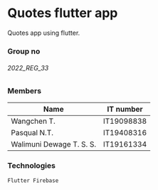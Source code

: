 # Quotes flutter app

Quotes app using flutter.

### Group no

###### 2022_REG_33

### Members                  

| Name                     | IT number     |
| ------------------------ | ------------- |
| Wangchen T.              | IT19098838    | 
| Pasqual N.T.             | IT19408316    |  
| Walimuni Dewage T. S. S. | IT19161334    |

### Technologies


    Flutter Firebase

